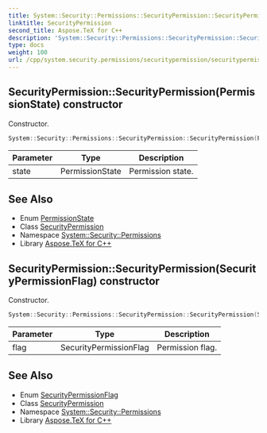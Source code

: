 ```yaml
---
title: System::Security::Permissions::SecurityPermission::SecurityPermission constructor
linktitle: SecurityPermission
second_title: Aspose.TeX for C++
description: 'System::Security::Permissions::SecurityPermission::SecurityPermission constructor. Constructor in C++.'
type: docs
weight: 100
url: /cpp/system.security.permissions/securitypermission/securitypermission/
---
```

## SecurityPermission::SecurityPermission(PermissionState) constructor


Constructor.

```cpp
System::Security::Permissions::SecurityPermission::SecurityPermission(PermissionState state)
```


| Parameter | Type | Description |
| --- | --- | --- |
| state | PermissionState | Permission state. |

## See Also

* Enum [PermissionState](../../permissionstate/)
* Class [SecurityPermission](../)
* Namespace [System::Security::Permissions](../../)
* Library [Aspose.TeX for C++](../../../)
## SecurityPermission::SecurityPermission(SecurityPermissionFlag) constructor


Constructor.

```cpp
System::Security::Permissions::SecurityPermission::SecurityPermission(SecurityPermissionFlag flag)
```


| Parameter | Type | Description |
| --- | --- | --- |
| flag | SecurityPermissionFlag | Permission flag. |

## See Also

* Enum [SecurityPermissionFlag](../../securitypermissionflag/)
* Class [SecurityPermission](../)
* Namespace [System::Security::Permissions](../../)
* Library [Aspose.TeX for C++](../../../)
